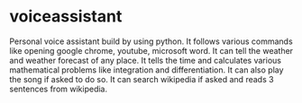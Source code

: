 # voiceassistant
Personal voice assistant build by using python. It follows various commands like opening google chrome, youtube, microsoft word. It can tell the weather and weather forecast of any place. It tells the time and calculates various mathematical problems like integration and differentiation. It can also play the song if asked to do so. It can search wikipedia if asked and reads 3 sentences from wikipedia.
